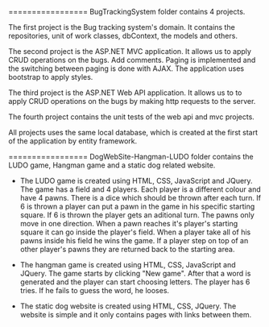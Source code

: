 =================
BugTrackingSystem folder contains 4 projects.

The first project is the Bug tracking system's domain. It contains the repositories, unit of work classes, dbContext, 
the models and others.

The second project is the ASP.NET MVC application. It allows us to apply CRUD operations on the bugs. Add comments.
Paging is implemented and the switching between paging is done with AJAX. The application uses bootstrap to apply styles.

The third project is the ASP.NET Web API application. It allows us to to apply CRUD operations on the bugs by making
http requests to the server.

The fourth project contains the unit tests of the web api and mvc projects.

All projects uses the same local database, which is created at the first start of the application by entity framework.

=================
DogWebSite-Hangman-LUDO folder contains the LUDO game, Hangman game and a static dog related website.

- The LUDO game is created using HTML, CSS, JavaScript and JQuery. The game has a field and 4 players. 
Each player is a different colour and have 4 pawns. There is a dice which should be thrown after each turn. 
If 6 is thrown a player can put a pawn in the game in his specific starting square. If 6 is thrown the player 
gets an aditional turn. The pawns only move in one direction. When a pawn reaches it's player's starting square 
it can go inside the player's field. When a player take all of his pawns inside his field he wins the game. 
If a player step on top of an other player's pawns they are returned back to the starting area.

- The hangman game is created using HTML, CSS, JavaScript and JQuery. The game starts by clicking "New game". 
After that a word is generated and the player can start choosing letters. The player has 6 tries. If he fails 
to guess the word, he looses.

- The static dog website is created using HTML, CSS, JQuery. The website is simple and it only contains pages 
with links between them.
